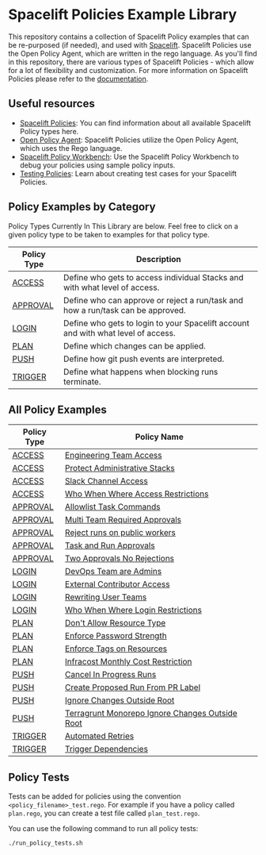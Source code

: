 # Spacelift Policies Example Library

This repository contains a collection of Spacelift Policy examples that can be re-purposed (if needed), and used with [Spacelift](https://spacelift.io/). Spacelift Policies use the Open Policy Agent, which are written in the rego language. As you'll find in this repository, there are various types of Spacelift Policies - which allow for a lot of flexibility and customization. For more information on Spacelift Policies please refer to the [documentation](https://docs.spacelift.io/concepts/policy).

## Useful resources

* [Spacelift Policies](https://docs.spacelift.io/concepts/policy): You can find information about all available Spacelift Policy types here.
* [Open Policy Agent](https://www.openpolicyagent.org/docs/latest/policy-language/): Spacelift Policies utilize the Open Policy Agent, which uses the Rego language.
* [Spacelift Policy Workbench](https://docs.spacelift.io/concepts/policy#policy-workbench): Use the Spacelift Policy Workbench to debug your policies using sample policy inputs.
* [Testing Policies](https://docs.spacelift.io/concepts/policy#testing-policies): Learn about creating test cases for your Spacelift Policies.

## Policy Examples by Category

Policy Types Currently In This Library are below. Feel free to click on a given policy type to be taken to examples for that policy type.

| Policy Type | Description |
| ------------- | ------------- |
| [ACCESS](./access/)  | Define who gets to access individual Stacks and with what level of access. |
| [APPROVAL](./approval)  | Define who can approve or reject a run/task and how a run/task can be approved. |
| [LOGIN](./login)  | Define who gets to login to your Spacelift account and with what level of access.|
| [PLAN](./plan)  | Define which changes can be applied. |
| [PUSH](./push/)  | Define how git push events are interpreted. |
| [TRIGGER](./trigger)  | Define what happens when blocking runs terminate. |

## All Policy Examples

| Policy Type | Policy Name |
| ------------- | ------------- |
| [ACCESS](./access/)  | [Engineering Team Access](./access/engineering-team-access.rego) |
| [ACCESS](./access/)  | [Protect Administrative Stacks](./access/protect-administrative-stacks.rego) |
| [ACCESS](./access/)  | [Slack Channel Access](./access/slack-channel-access.rego) |
| [ACCESS](./access/)  | [Who When Where Access Restrictions](./access/who-when-where-access-restrictions.rego) |
| [APPROVAL](./approval)  | [Allowlist Task Commands](./approval/allowlist-task-commands.rego) |
| [APPROVAL](./approval)  | [Multi Team Required Approvals](./approval/multi-team-required-approvals.rego) |
| [APPROVAL](./approval)  | [Reject runs on public workers](./approval/reject-runs-on-public-workers.rego) |
| [APPROVAL](./approval)  | [Task and Run Approvals](./approval/task-and-run-approvals.rego) |
| [APPROVAL](./approval)  | [Two Approvals No Rejections](./approval/two-approvals-no-rejections.rego) |
| [LOGIN](./login)  | [DevOps Team are Admins](./login/devops-are-admins.rego) |
| [LOGIN](./login)  | [External Contributor Access](./login/external-contributor-access.rego) |
| [LOGIN](./login)  | [Rewriting User Teams](./login/rewriting-user-teams.rego) |
| [LOGIN](./login)  | [Who When Where Login Restrictions](./login/who-when-where-login-restrictions.rego) |
| [PLAN](./plan)  | [Don't Allow Resource Type](./plan/dont-allow-resource-type.rego) |
| [PLAN](./plan)  | [Enforce Password Strength](./plan/enforce-password-length.rego) |
| [PLAN](./plan)  | [Enforce Tags on Resources](./plan/enforce-tags-on-resources.rego) |
| [PLAN](./plan)  | [Infracost Monthly Cost Restriction](./plan/infracost-monthly-cost-restriction.rego) |
| [PUSH](./push/)  | [Cancel In Progress Runs](./push/cancel-in-progress-runs.rego) |
| [PUSH](./push/)  | [Create Proposed Run From PR Label](./push/create-proposed-run-from-env-pr-labels.rego) |
| [PUSH](./push/)  | [Ignore Changes Outside Root](./push/ignore-changes-outside-root.rego) |
| [PUSH](./push/)  | [Terragrunt Monorepo Ignore Changes Outside Root](./push/terragrunt-monorepo-ignore-changes-outside-root.rego) |
| [TRIGGER](./trigger)  | [Automated Retries](./trigger/automated-retries.rego) |
| [TRIGGER](./trigger)  | [Trigger Dependencies](./trigger/trigger-dependencies.rego) |

## Policy Tests

Tests can be added for policies using the convention `<policy_filename>_test.rego`. For example
if you have a policy called `plan.rego`, you can create a test file called `plan_test.rego`.

You can use the following command to run all policy tests:

```shell
./run_policy_tests.sh
```
